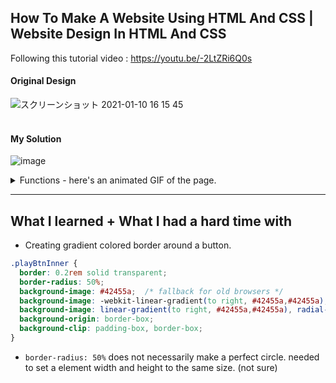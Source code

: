 ## How To Make A Website Using HTML And CSS | Website Design In HTML And CSS
Following this tutorial video : https://youtu.be/-2LtZRi6Q0s
#### Original Design 
![スクリーンショット 2021-01-10 16 15 45](https://user-images.githubusercontent.com/51708229/104116983-e6424280-5360-11eb-82bd-3abe7fe77f3c.png)
<br>
<br>
####  My Solution 
![image](https://user-images.githubusercontent.com/51708229/104118110-d0854b00-5369-11eb-8fb5-89195d0179a5.png)
<details>
  <summary>Functions - here's an animated GIF of the page.</summary>
  
![chrome-capture](https://user-images.githubusercontent.com/51708229/104118077-91ef9080-5369-11eb-8586-82c2d491c309.gif)
</details>

***

## What I learned + What I had a hard time with

- Creating gradient colored border around a button.

```css:style.css
.playBtnInner {
  border: 0.2rem solid transparent;
  border-radius: 50%;
  background-image: #42455a;  /* fallback for old browsers */
  background-image: -webkit-linear-gradient(to right, #42455a,#42455a), -webkit-radial-gradient(circle at top left, var(--pink), var(--purple));  /* Chrome 10-25, Safari 5.1-6 */
  background-image: linear-gradient(to right, #42455a,#42455a), radial-gradient(circle at top left, var(--pink), var(--purple)); /* W3C, IE 10+/ Edge, Firefox 16+, Chrome 26+, Opera 12+, Safari 7+ */
  background-origin: border-box;
  background-clip: padding-box, border-box;
}
```
- `border-radius: 50%` does not necessarily make a perfect circle.
needed to set a element width and height to the same size. (not sure)






